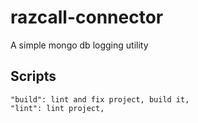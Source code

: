 # razcall-connector
A simple mongo db logging utility

## Scripts
```
"build": lint and fix project, build it,
"lint": lint project,
```
